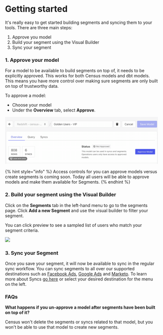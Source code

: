 # Getting started

It's really easy to get started building segments and syncing them to your tools. There are three main steps:

1. Approve you model
2. Build your segment using the Visual Builder
3. Sync your segment

### 1. Approve your model

For a model to be available to build segments on top of, it needs to be explicitly approved. This works for both Census models and dbt models. This means you have more control over making sure segments are only built on top of trustworthy data.&#x20;

To approve a model:

* Choose your model
* Under the **Overview** tab, select **Approve**.&#x20;

![](<../.gitbook/assets/2021-12-10 17.47.22.gif>)

{% hint style="info" %}
Access controls for you can approve models versus create segments is coming soon. Today all users will be able to approve models and make them available for Segments.
{% endhint %}

### 2. Build your segment using the Visual Builder

Click on the **Segments** tab in the left-hand menu to go to the segments page. Click **Add a new Segment** and use the visual builder to filter your segment.

You can click preview to see a sampled list of users who match your segment criteria.

![](<../.gitbook/assets/segments\_cropped (1).gif>)

### 3. Sync your Segment

Once you save your segment, it will now be available to sync in the regular sync workflow. You can sync segments to all over our supported destinations such as [Facebook Ads](../destinations/facebook-ads.md), [Google Ads](../destinations/google-ads/) and [Marketo](../destinations/marketo.md). To learn more about Syncs [go here](../basics/core-concept.md) or select your desired destination for the menu on the left.



### FAQs

**What happens if you un-approve a model after segments have been built on top of it?**

Census won't delete the segments or syncs related to that model, but you won't be able to use that model to create new segments.&#x20;


